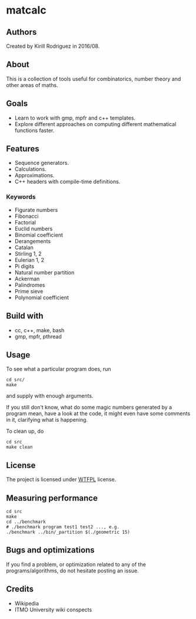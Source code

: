 # matcalc

## Authors

Created by Kirill Rodriguez in 2016/08.

## About

This is a collection of tools useful for combinatorics, number theory and other areas of maths.

## Goals

* Learn to work with gmp, mpfr and c++ templates.
* Explore different approaches on computing different mathematical functions faster.

## Features

* Sequence generators.
* Calculations.
* Approximations.
* C++ headers with compile-time definitions.

### Keywords

* Figurate numbers
* Fibonacci
* Factorial
* Euclid numbers
* Binomial coefficient
* Derangements
* Catalan
* Stirling 1, 2
* Eulerian 1, 2
* Pi digits
* Natural number partition
* Ackerman
* Palindromes
* Prime sieve
* Polynomial coefficient

## Build with

* cc, c++, make, bash
* gmp, mpfr, pthread

## Usage

To see what a particular program does, run

	cd src/
	make

and supply with enough arguments.

If you still don't know, what do some magic numbers generated by a program mean, have a look at the code, it might even have some comments in it, clarifying what is happening.

To clean up, do

	cd src
	make clean

## License

The project is licensed under [WTFPL](./LICENSE) license.

## Measuring performance

	cd src
	make
	cd ../benchmark
	# ./benchmark program test1 test2 ..., e.g.
	./benchmark ../bin/_partition $(./geometric 15)

## Bugs and optimizations

If you find a problem, or optimization related to any of the programs/algorithms, do not hesitate posting an issue.

## Credits

* Wikipedia
* ITMO University wiki conspects